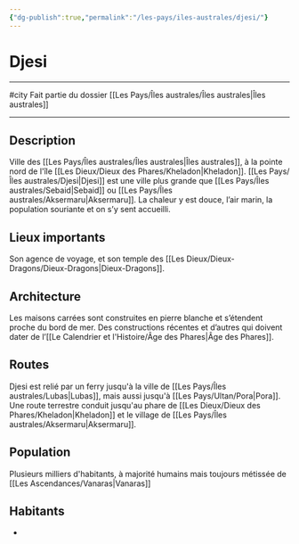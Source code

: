 ```yaml
---
{"dg-publish":true,"permalink":"/les-pays/iles-australes/djesi/"}
---
```


# Djesi
---
#city 
Fait partie du dossier [[Les Pays/Îles australes/Îles australes\|Îles australes]]

-------
## Description
Ville des [[Les Pays/Îles australes/Îles australes\|Îles australes]], à la pointe nord de l'île [[Les Dieux/Dieux des Phares/Kheladon\|Kheladon]].
[[Les Pays/Îles australes/Djesi\|Djesi]] est une ville plus grande que [[Les Pays/Îles australes/Sebaid\|Sebaid]] ou [[Les Pays/Îles australes/Aksermaru\|Aksermaru]].  La chaleur y est douce, l’air marin, la population souriante et on s’y sent accueilli.
## Lieux importants
Son agence de voyage, et son temple des [[Les Dieux/Dieux-Dragons/Dieux-Dragons\|Dieux-Dragons]].
## Architecture
Les maisons carrées sont construites en pierre blanche et s’étendent proche du bord de mer. Des constructions récentes et d’autres qui doivent dater de l’[[Le Calendrier et l'Histoire/Âge des Phares\|Âge des Phares]].
## Routes
Djesi est relié par un ferry jusqu'à la ville de [[Les Pays/Îles australes/Lubas\|Lubas]], mais aussi jusqu'à [[Les Pays/Ultan/Pora\|Pora]].
Une route terrestre conduit jusqu'au phare de [[Les Dieux/Dieux des Phares/Kheladon\|Kheladon]] et le village de [[Les Pays/Îles australes/Aksermaru\|Aksermaru]].
## Population
Plusieurs milliers d'habitants, à majorité humains mais toujours métissée de [[Les Ascendances/Vanaras\|Vanaras]]
## Habitants
- 